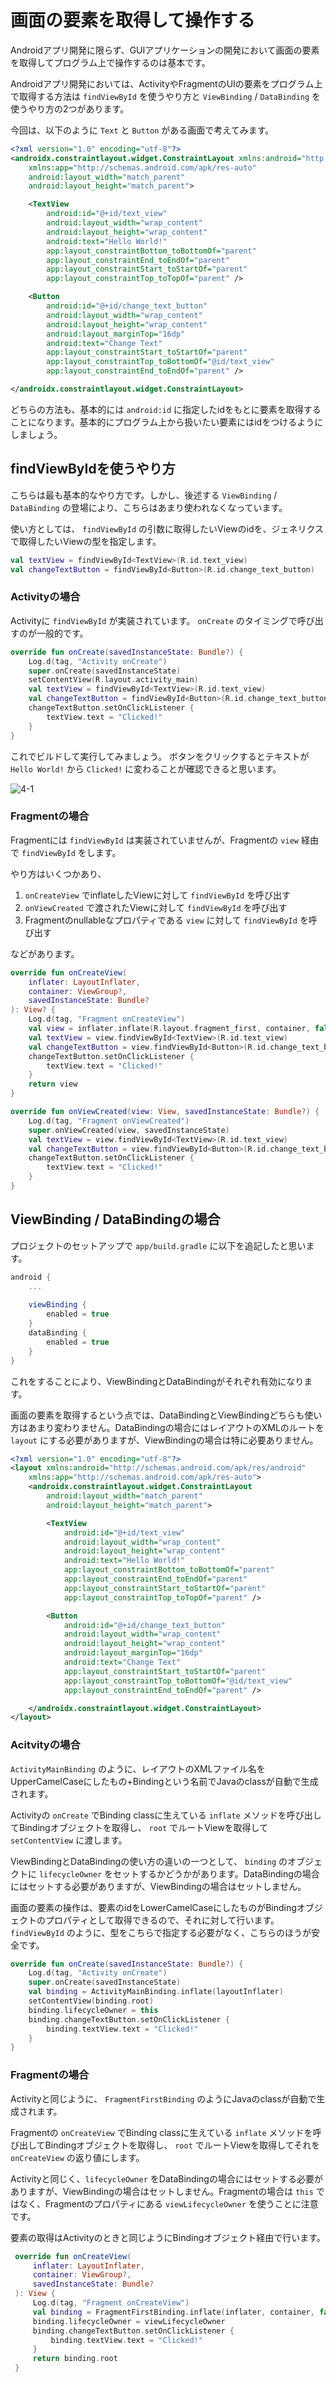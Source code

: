 # 画面の要素を取得して操作する

Androidアプリ開発に限らず、GUIアプリケーションの開発において画面の要素を取得してプログラム上で操作するのは基本です。

Androidアプリ開発においては、ActivityやFragmentのUIの要素をプログラム上で取得する方法は `findViewById` を使うやり方と `ViewBinding` / `DataBinding` を使うやり方の2つがあります。

今回は、以下のように `Text` と `Button` がある画面で考えてみます。

```xml
<?xml version="1.0" encoding="utf-8"?>
<androidx.constraintlayout.widget.ConstraintLayout xmlns:android="http://schemas.android.com/apk/res/android"
    xmlns:app="http://schemas.android.com/apk/res-auto"
    android:layout_width="match_parent"
    android:layout_height="match_parent">

    <TextView
        android:id="@+id/text_view"
        android:layout_width="wrap_content"
        android:layout_height="wrap_content"
        android:text="Hello World!"
        app:layout_constraintBottom_toBottomOf="parent"
        app:layout_constraintEnd_toEndOf="parent"
        app:layout_constraintStart_toStartOf="parent"
        app:layout_constraintTop_toTopOf="parent" />

    <Button
        android:id="@+id/change_text_button"
        android:layout_width="wrap_content"
        android:layout_height="wrap_content"
        android:layout_marginTop="16dp"
        android:text="Change Text"
        app:layout_constraintStart_toStartOf="parent"
        app:layout_constraintTop_toBottomOf="@id/text_view"
        app:layout_constraintEnd_toEndOf="parent" />

</androidx.constraintlayout.widget.ConstraintLayout>
```

どちらの方法も、基本的には `android:id` に指定したidをもとに要素を取得することになります。基本的にプログラム上から扱いたい要素にはidをつけるようにしましょう。

## findViewByIdを使うやり方

こちらは最も基本的なやり方です。しかし、後述する `ViewBinding` / `DataBinding` の登場により、こちらはあまり使われなくなっています。

使い方としては、 `findViewById` の引数に取得したいViewのidを、ジェネリクスで取得したいViewの型を指定します。

```kotlin
val textView = findViewById<TextView>(R.id.text_view)
val changeTextButton = findViewById<Button>(R.id.change_text_button)
```

### Activityの場合

Activityに `findViewById` が実装されています。 `onCreate` のタイミングで呼び出すのが一般的です。

```kotlin
override fun onCreate(savedInstanceState: Bundle?) {
    Log.d(tag, "Activity onCreate")
    super.onCreate(savedInstanceState)
    setContentView(R.layout.activity_main)
    val textView = findViewById<TextView>(R.id.text_view)
    val changeTextButton = findViewById<Button>(R.id.change_text_button)
    changeTextButton.setOnClickListener {
        textView.text = "Clicked!"
    }
}
```

これでビルドして実行してみましょう。 ボタンをクリックするとテキストが `Hello World!` から `Clicked!` に変わることが確認できると思います。

![4-1](image/4-1.png)

### Fragmentの場合

Fragmentには `findViewById` は実装されていませんが、Fragmentの `view` 経由で `findViewById` をします。

やり方はいくつかあり、

1. `onCreateView` でinflateしたViewに対して `findViewById` を呼び出す
2. `onViewCreated` で渡されたViewに対して `findViewById` を呼び出す
3. Fragmentのnullableなプロパティである `view` に対して `findViewById` を呼び出す

などがあります。

```kotlin
override fun onCreateView(
    inflater: LayoutInflater,
    container: ViewGroup?,
    savedInstanceState: Bundle?
): View? {
    Log.d(tag, "Fragment onCreateView")
    val view = inflater.inflate(R.layout.fragment_first, container, false)
    val textView = view.findViewById<TextView>(R.id.text_view)
    val changeTextButton = view.findViewById<Button>(R.id.change_text_button)
    changeTextButton.setOnClickListener {
        textView.text = "Clicked!"
    }
    return view
}
```

```kotlin
override fun onViewCreated(view: View, savedInstanceState: Bundle?) {
    Log.d(tag, "Fragment onViewCreated")
    super.onViewCreated(view, savedInstanceState)
    val textView = view.findViewById<TextView>(R.id.text_view)
    val changeTextButton = view.findViewById<Button>(R.id.change_text_button)
    changeTextButton.setOnClickListener {
        textView.text = "Clicked!"
    }
}
```

## ViewBinding / DataBindingの場合

プロジェクトのセットアップで `app/build.gradle` に以下を追記したと思います。

```gradle
android {
    ...
  
    viewBinding {
        enabled = true
    }
    dataBinding {
        enabled = true
    }
}
```

これをすることにより、ViewBindingとDataBindingがそれぞれ有効になります。

画面の要素を取得するという点では、DataBindingとViewBindingどちらも使い方はあまり変わりません。DataBindingの場合にはレイアウトのXMLのルートを `layout` にする必要がありますが、ViewBindingの場合は特に必要ありません。

```xml
<?xml version="1.0" encoding="utf-8"?>
<layout xmlns:android="http://schemas.android.com/apk/res/android"
    xmlns:app="http://schemas.android.com/apk/res-auto">
    <androidx.constraintlayout.widget.ConstraintLayout
        android:layout_width="match_parent"
        android:layout_height="match_parent">

        <TextView
            android:id="@+id/text_view"
            android:layout_width="wrap_content"
            android:layout_height="wrap_content"
            android:text="Hello World!"
            app:layout_constraintBottom_toBottomOf="parent"
            app:layout_constraintEnd_toEndOf="parent"
            app:layout_constraintStart_toStartOf="parent"
            app:layout_constraintTop_toTopOf="parent" />

        <Button
            android:id="@+id/change_text_button"
            android:layout_width="wrap_content"
            android:layout_height="wrap_content"
            android:layout_marginTop="16dp"
            android:text="Change Text"
            app:layout_constraintStart_toStartOf="parent"
            app:layout_constraintTop_toBottomOf="@id/text_view"
            app:layout_constraintEnd_toEndOf="parent" />

    </androidx.constraintlayout.widget.ConstraintLayout>
</layout>
```

### Acitvityの場合

`ActivityMainBinding` のように、レイアウトのXMLファイル名をUpperCamelCaseにしたもの+Bindingという名前でJavaのclassが自動で生成されます。

Activityの `onCreate` でBinding classに生えている `inflate` メソッドを呼び出してBindingオブジェクトを取得し、 `root` でルートViewを取得して `setContentView` に渡します。

ViewBindingとDataBindingの使い方の違いの一つとして、 `binding` のオブジェクトに `lifecycleOwner` をセットするかどうかがあります。DataBindingの場合にはセットする必要がありますが、ViewBindingの場合はセットしません。

画面の要素の操作は、要素のidをLowerCamelCaseにしたものがBindingオブジェクトのプロパティとして取得できるので、それに対して行います。 `findViewById` のように、型をこちらで指定する必要がなく、こちらのほうが安全です。

```kotlin
override fun onCreate(savedInstanceState: Bundle?) {
    Log.d(tag, "Activity onCreate")
    super.onCreate(savedInstanceState)
    val binding = ActivityMainBinding.inflate(layoutInflater)
    setContentView(binding.root)
    binding.lifecycleOwner = this
    binding.changeTextButton.setOnClickListener {
        binding.textView.text = "Clicked!"
    }
}
```

### Fragmentの場合

Activityと同じように、 `FragmentFirstBinding` のようにJavaのclassが自動で生成されます。

Fragmentの `onCreateView` でBinding classに生えている `inflate` メソッドを呼び出してBindingオブジェクトを取得し、 `root` でルートViewを取得してそれを `onCreateView` の返り値にします。

Activityと同じく、`lifecycleOwner` をDataBindingの場合にはセットする必要がありますが、ViewBindingの場合はセットしません。Fragmentの場合は `this` ではなく、Fragmentのプロパティにある `viewLifecycleOwner` を使うことに注意です。

要素の取得はActivityのときと同じようにBindingオブジェクト経由で行います。

```kotlin
 override fun onCreateView(
     inflater: LayoutInflater,
     container: ViewGroup?,
     savedInstanceState: Bundle?
 ): View {
     Log.d(tag, "Fragment onCreateView")
     val binding = FragmentFirstBinding.inflate(inflater, container, false)
     binding.lifecycleOwner = viewLifecycleOwner
     binding.changeTextButton.setOnClickListener {
         binding.textView.text = "Clicked!"
     }
     return binding.root
 }
 ```

